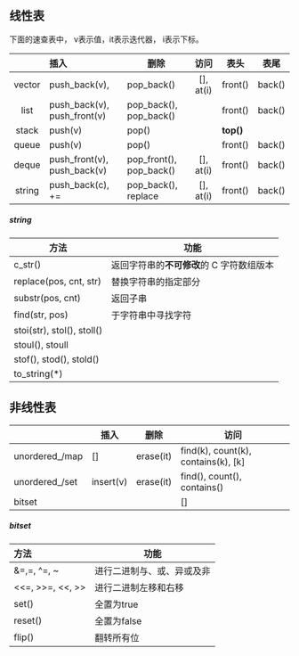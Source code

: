 ## 线性表



下面的速查表中， v表示值，it表示迭代器， i表示下标。



|        | 插入                        | 删除                    |   访问    | 表头      | 表尾   |
| :----: | :-------------------------- | ----------------------- | :-------: | --------- | ------ |
| vector | push_back(v),               | pop_back()              | [], at(i) | front()   | back() |
|  list  | push_back(v), push_front(v) | pop_back(), pop_back()  |           | front()   | back() |
| stack  | push(v)                     | pop()                   |           | **top()** |        |
| queue  | push(v)                     | pop()                   |           | front()   | back() |
| deque  | push_front(v), push_back(v) | pop_front(), pop_back() | [], at(i) | front()   | back() |
| string | push_back(c), +=            | pop_back(), replace     | [], at(i) | front()   | back() |



##### string



| 方法                       | 功能                                      |
| -------------------------- | ----------------------------------------- |
| c_str()                    | 返回字符串的**不可修改**的 C 字符数组版本 |
| replace(pos, cnt, str)     | 替换字符串的指定部分                      |
| substr(pos, cnt)           | 返回子串                                  |
| find(str, pos)             | 于字符串中寻找字符                        |
| stoi(str), stol(), stoll() |                                           |
| stoul(), stoull            |                                           |
| stof(), stod(), stold()    |                                           |
| to_string(*)               |                                           |





## 非线性表



|                | 插入      | 删除      | 访问                                 |
| -------------- | --------- | --------- | ------------------------------------ |
| unordered_/map | []        | erase(it) | find(k), count(k), contains(k),  [k] |
| unordered_/set | insert(v) | erase(it) | find(), count(), contains()          |
| bitset         |           |           | []                                   |



##### bitset



| 方法             | 功能                       |
| :--------------- | -------------------------- |
| &=,=, ^=, ~      | 进行二进制与、或、异或及非 |
| <<=, >>=, <<, >> | 进行二进制左移和右移       |
| set()            | 全置为true                 |
| reset()          | 全置为false                |
| flip()           | 翻转所有位                 |















